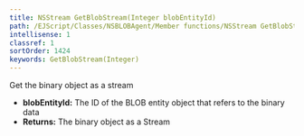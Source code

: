 ```yaml
---
title: NSStream GetBlobStream(Integer blobEntityId)
path: /EJScript/Classes/NSBLOBAgent/Member functions/NSStream GetBlobStream(Integer p_0)
intellisense: 1
classref: 1
sortOrder: 1424
keywords: GetBlobStream(Integer)
---
```



Get the binary object as a stream



* **blobEntityId:** The ID of the BLOB entity object that refers to the binary data
* **Returns:** The binary object as a Stream


